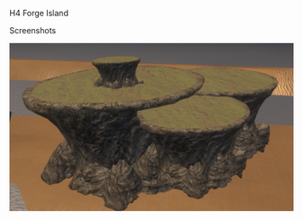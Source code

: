 H4 Forge Island 

Screenshots

![Screenshot](https://github.com/jackrabbit72380/ho4kmmm/blob/master/common/H3EK/tags/levels/multi/h4_forge_island/scenary/h4_forge_island/h4_forge_island_preview.jpg)
